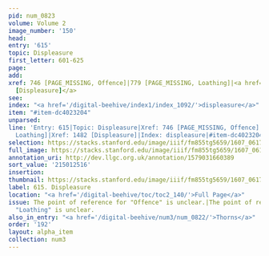 ```yaml
---
pid: num_0823
volume: Volume 2
image_number: '150'
head:
entry: '615'
topic: Displeasure
first_letter: 601-625
page:
add:
xref: 746 [PAGE_MISSING, Offence]|779 [PAGE_MISSING, Loathing]|<a href='/digital-beehive/num6/num_2187/'>1482
  [Displeasure]</a>
see:
index: "<a href='/digital-beehive/index1/index_1092/'>displeasure</a>"
item: "#item-dc4023204"
unparsed:
line: 'Entry: 615|Topic: Displeasure|Xref: 746 [PAGE_MISSING, Offence]|Xref: 779 [PAGE_MISSING,
  Loathing]|Xref: 1482 [Displeasure]|Index: displeasure|#item-dc4023204'
selection: https://stacks.stanford.edu/image/iiif/fm855tg5659/1607_0617/920,2516,2761,559/full/0/default.jpg
full_image: https://stacks.stanford.edu/image/iiif/fm855tg5659/1607_0617/full/full/0/default.jpg
annotation_uri: http://dev.llgc.org.uk/annotation/1579031660389
sort_value: '215012516'
insertion:
thumbnail: https://stacks.stanford.edu/image/iiif/fm855tg5659/1607_0617/920,2516,600,180/250,/0/default.jpg
label: 615. Displeasure
location: "<a href='/digital-beehive/toc/toc2_140/'>Full Page</a>"
issue: The point of reference for "Offence" is unclear.|The point of reference for
  "Loathing" is unclear.
also_in_entry: "<a href='/digital-beehive/num3/num_0822/'>Thorns</a>"
order: '192'
layout: alpha_item
collection: num3
---
```

